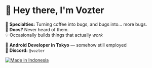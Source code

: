 # 👋 Hey there, I'm **Vozter**

🧠 **Specialties:** Turning coffee into bugs, and bugs into… more bugs.  
📄 **Docs?** Never heard of them.  
💡 Occasionally builds things that actually *work*

📱 **Android Developer in Tokyo** — somehow still employed  
💬 **Discord:** `@vozter`

[![Made in Indonesia](https://img.shields.io/badge/Made%20in-Indonesia-red?style=for-the-badge&logo=flag&labelColor=white)](https://github.com/Vozter)
